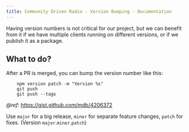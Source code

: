 ```yaml
---
title: Community Driven Radio - Version Bumping - Documentation
---
```


Having version numbers is not critical for our project, but 
we can benefit from it if we have multiple clients running 
on different versions, or if we publish it as a package.

## What to do?

After a PR is merged, you can bump the version number like this:

```
    npm version patch -m "Version %s"
    git push
    git push --tags
```
_@ref:_ https://gist.github.com/mdb/4206372

Use `major` for a big release, `minor` for separate feature changes, `patch` for fixes. (Version `major`.`minor`.`patch`)